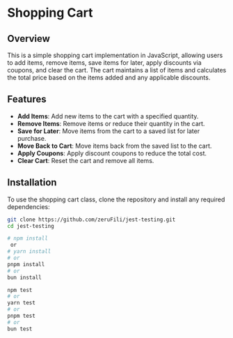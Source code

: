 # Shopping Cart

## Overview

This is a simple shopping cart implementation in JavaScript, allowing users to add items, remove items, save items for later, apply discounts via coupons, and clear the cart. The cart maintains a list of items and calculates the total price based on the items added and any applicable discounts.

## Features

- **Add Items**: Add new items to the cart with a specified quantity.
- **Remove Items**: Remove items or reduce their quantity in the cart.
- **Save for Later**: Move items from the cart to a saved list for later purchase.
- **Move Back to Cart**: Move items back from the saved list to the cart.
- **Apply Coupons**: Apply discount coupons to reduce the total cost.
- **Clear Cart**: Reset the cart and remove all items.

## Installation

To use the shopping cart class, clone the repository and install any required dependencies:

```bash
git clone https://github.com/zeruFili/jest-testing.git
cd jest-testing

# npm install
 or
# yarn install
# or
pnpm install
# or
bun install

npm test
# or
yarn test
# or
pnpm test
# or
bun test 